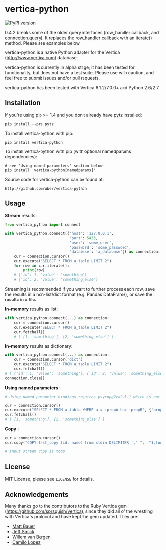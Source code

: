 # vertica-python

[![PyPI version](https://badge.fury.io/py/vertica-python.png)](http://badge.fury.io/py/vertica-python)

0.4.2 breaks some of the older query interfaces (row_handler callback, and connection.query).
It replaces the row_handler callback with an iterate() method. Please see examples below

vertica-python is a native Python adapter for the Vertica (http://www.vertica.com) database.

vertica-python is currently in alpha stage; it has been tested for functionality, but does not have a test suite. Please use with caution, and feel free to submit issues and/or pull requests.

vertica-python has been tested with Vertica 6.1.2/7.0.0+ and Python 2.6/2.7.


## Installation

If you're using pip >= 1.4 and you don't already have pytz installed:

    pip install --pre pytz

To install vertica-python with pip:

    pip install vertica-python

To install vertica-python with pip (with optional namedparams dependencies):

    # see 'Using named parameters' section below
    pip install 'vertica-python[namedparams]'

Source code for vertica-python can be found at:

    http://github.com/uber/vertica-python

## Usage
**Stream** results:

```python
from vertica_python import connect

with vertica_python.connect({'host': '127.0.0.1', 
                             'port': 5433, 
                             'user': 'some_user', 
                             'password': 'some_password', 
                             'database': 'a_database'}) as connection:
    cur = connection.cursor()
    cur.execute("SELECT * FROM a_table LIMIT 2")
    for row in cur.iterate():
        print(row)
    # {'id': 1, 'value': 'something'}
    # {'id': 2, 'value': 'something_else'}
```
Streaming is recommended if you want to further process each row, save the results in a non-list/dict format (e.g. Pandas DataFrame), or save the results in a file.

**In-memory** results as list:

```python
with vertica_python.connect(...) as connection:
    cur = connection.cursor()
    cur.execute("SELECT * FROM a_table LIMIT 2")
    cur.fetchall()
    # [ [1, 'something'], [2, 'something_else'] ]
```


**In-memory** results as dictionary:

```python
with vertica_python.connect(...) as connection:
    cur = connection.cursor('dict')
    cur.execute("SELECT * FROM a_table LIMIT 2")
    cur.fetchall()
# [ {'id': 1, 'value': 'something'}, {'id': 2, 'value': 'something_else'} ]
connection.close()
```


**Using named parameters** :

```python
# Using named parameter bindings requires psycopg2>=2.5.1 which is not includes with the base vertica_python requirements.

cur = connection.cursor()
cur.execute("SELECT * FROM a_table WHERE a = :propA b = :propB", {'propA': 1, 'propB': 'stringValue'})
cur.fetchall()
# [ [1, 'something'], [2, 'something_else'] ]
```


**Copy** :

```python
cur = connection.cursor()
cur.copy("COPY test_copy (id, name) from stdin DELIMITER ',' ",  "1,foo\n2,bar")

# input stream copy is todo

```


## License

MIT License, please see `LICENSE` for details.


## Acknowledgements

Many thanks go to the contributors to the Ruby Vertica gem (https://github.com/sprsquish/vertica), since they did all of the wrestling with Vertica's protocol and have kept the gem updated. They are:

 * [Matt Bauer](http://github.com/mattbauer)
 * [Jeff Smick](http://github.com/sprsquish)
 * [Willem van Bergen](http://github.com/wvanbergen)
 * [Camilo Lopez](http://github.com/camilo)
